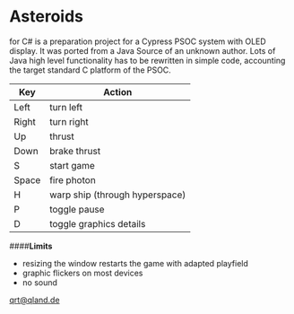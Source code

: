 
# Asteroids
for C# is a preparation project for a Cypress PSOC system with OLED display. It was ported from a Java Source of an unknown author. Lots of Java high level functionality has to be rewritten in simple code, accounting the target standard C platform of the PSOC.

|Key		| Action	|
|---------------|---------------|
| Left		| turn left	|
| Right 	| turn right	|
| Up		| thrust	|
| Down		| brake thrust	|
| S		| start game	|
| Space		| fire photon	|
| H		| warp ship (through hyperspace)
| P		| toggle pause	|
| D		| toggle graphics details

####**Limits**
- resizing the window restarts the game with adapted playfield
- graphic flickers on most devices
- no sound

[qrt@qland.de](mailto:qrt@qland.de)